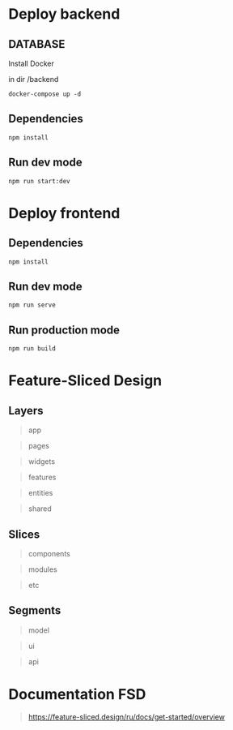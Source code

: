 # Deploy backend

## DATABASE

Install Docker

in dir /backend

```
docker-compose up -d
```

## Dependencies

```
npm install
```

## Run dev mode

```
npm run start:dev
```

# Deploy frontend

## Dependencies

```
npm install
```

## Run dev mode

```
npm run serve
```

## Run production mode

```
npm run build
```

# Feature-Sliced Design

## Layers

> app

> pages

> widgets

> features

> entities

> shared

## Slices

> components

> modules

> etc

## Segments

> model

> ui

> api

# Documentation FSD

> https://feature-sliced.design/ru/docs/get-started/overview
